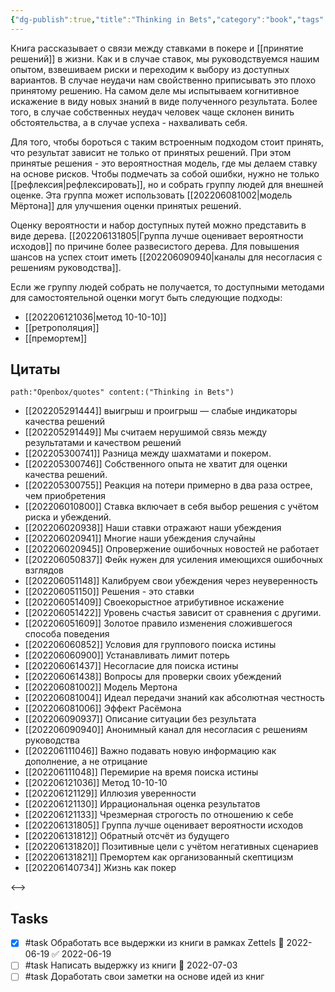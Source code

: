 ```yaml
---
{"dg-publish":true,"title":"Thinking in Bets","category":"book","tags":["books/inbox"],"rating":3,"date":"2022-06-04T10:14:53+03:00","modified_at":"2022-06-25T11:29:41+03:00","permalink":"/refs/thinking-in-bets/","dgHomeLink":false,"dgPassFrontmatter":true}
---
```





Книга рассказывает о связи между ставками в покере и [[принятие решений]] в жизни. Как и в случае ставок, мы руководствуемся нашим опытом, взвешиваем риски и переходим к выбору из доступных вариантов. В случае неудачи нам свойственно приписывать это плохо принятому решению. На самом деле мы испытываем когнитивное искажение в виду новых знаний в виде полученного результата. Более того, в случае собственных неудач человек чаще склонен винить обстоятельства, а в случае успеха - нахваливать себя.

Для того, чтобы бороться с таким встроенным подходом стоит принять, что результат зависит не только от принятых решений. При этом принятые решения - это вероятностная модель, где мы делаем ставку на основе рисков. Чтобы подмечать за собой ошибки, нужно не только [[рефлексия|рефлексировать]], но и собрать группу людей для внешней оценке. Эта группа может использовать [[202206081002|модель Мёртона]] для улучшения оценки принятых решений.

Оценку вероятности и набор доступных путей можно представить в виде дерева. [[202206131805|Группа лучше оценивает вероятности исходов]] по причине более развесистого дерева. Для повышения шансов на успех стоит иметь [[202206090940|каналы для несогласия с решениям руководства]].

Если же группу людей собрать не получается, то доступными методами для самостоятельной оценки могут быть следующие подходы:
- [[202206121036|метод 10-10-10]]
- [[ретрополяция]]
- [[премортем]]

## Цитаты

```expander
path:"Openbox/quotes" content:("Thinking in Bets")
```
 
- [[202205291444]] выигрыш и проигрыш — слабые индикаторы качества решений
- [[202205291449]] Мы считаем нерушимой связь между результатами и качеством решений
- [[202205300741]] Разница между шахматами и покером.
- [[202205300746]] Собственного опыта не хватит для оценки качества решений.
- [[202205300755]] Реакция на потери примерно в два раза острее, чем приобретения
- [[202206010800]] Ставка включает в себя выбор решения с учётом риска и убеждений.
- [[202206020938]] Наши ставки отражают наши убеждения
- [[202206020941]] Многие наши убеждения случайны
- [[202206020945]] Опровержение ошибочных новостей не работает
- [[202206050837]] Фейк нужен для усиления имеющихся ошибочных взглядов
- [[202206051148]] Калибруем свои убеждения через неуверенность
- [[202206051150]] Решения - это ставки
- [[202206051409]] Своекорыстное атрибутивное искажение
- [[202206051422]] Уровень счастья зависит от сравнения с другими.
- [[202206051609]] Золотое правило изменения сложившегося способа поведения
- [[202206060852]] Условия для группового поиска истины
- [[202206060900]] Устанавливать лимит потерь
- [[202206061437]] Несогласие для поиска истины
- [[202206061438]] Вопросы для проверки своих убеждений
- [[202206081002]] Модель Мертона
- [[202206081004]] Идеал передачи знаний как абсолютная честность
- [[202206081006]] Эффект Расёмона
- [[202206090937]] Описание ситуации без результата
- [[202206090940]] Анонимный канал для несогласия с решениям руководства
- [[202206111046]] Важно подавать новую информацию как дополнение, а не отрицание
- [[202206111048]] Перемирие на время поиска истины
- [[202206121036]] Метод 10-10-10
- [[202206121129]] Иллюзия уверенности
- [[202206121130]] Иррациональная оценка результатов
- [[202206121133]] Чрезмерная строгость по отношению к себе
- [[202206131805]] Группа лучше оценивает вероятности исходов
- [[202206131812]] Обратный отсчёт из будущего
- [[202206131820]] Позитивные цели с учётом негативных сценариев
- [[202206131821]] Премортем как организованный скептицизм
- [[202206140734]] Жизнь как покер
 
<-->

## Tasks

- [x] #task Обработать все выдержки из книги в рамках Zettels 📅 2022-06-19 ✅ 2022-06-19
- [ ] #task Написать выдержку из книги 📅 2022-07-03
- [ ] #task Доработать свои заметки на основе идей из книг
